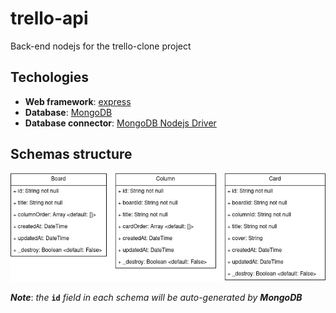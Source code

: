 # **trello-api**
Back-end nodejs for the trello-clone project

## **Techologies**
- **Web framework**: [express](https://www.npmjs.com/package/express)
- **Database**: [MongoDB](https://www.mongodb.com/)
- **Database connector**: [MongoDB Nodejs Driver](https://www.npmjs.com/package/mongodb)

## **Schemas structure**
![Schemas](design_schemas.jpg)

***Note***: *the* **`id`** *field in each schema will be auto-generated by **MongoDB***
